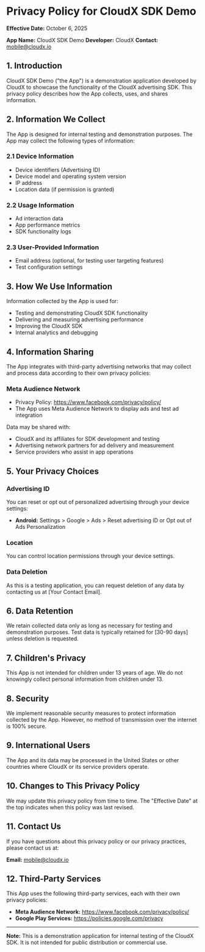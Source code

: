 # Privacy Policy for CloudX SDK Demo

**Effective Date:** October 6, 2025

**App Name:** CloudX SDK Demo
**Developer:** CloudX
**Contact:** mobile@cloudx.io

## 1. Introduction

CloudX SDK Demo ("the App") is a demonstration application developed by CloudX to showcase the functionality of the CloudX advertising SDK. This privacy policy describes how the App collects, uses, and shares information.

## 2. Information We Collect

The App is designed for internal testing and demonstration purposes. The App may collect the following types of information:

### 2.1 Device Information
- Device identifiers (Advertising ID)
- Device model and operating system version
- IP address
- Location data (if permission is granted)

### 2.2 Usage Information
- Ad interaction data
- App performance metrics
- SDK functionality logs

### 2.3 User-Provided Information
- Email address (optional, for testing user targeting features)
- Test configuration settings

## 3. How We Use Information

Information collected by the App is used for:

- Testing and demonstrating CloudX SDK functionality
- Delivering and measuring advertising performance
- Improving the CloudX SDK
- Internal analytics and debugging

## 4. Information Sharing

The App integrates with third-party advertising networks that may collect and process data according to their own privacy policies:

### Meta Audience Network
- Privacy Policy: https://www.facebook.com/privacy/policy/
- The App uses Meta Audience Network to display ads and test ad integration

Data may be shared with:
- CloudX and its affiliates for SDK development and testing
- Advertising network partners for ad delivery and measurement
- Service providers who assist in app operations

## 5. Your Privacy Choices

### Advertising ID
You can reset or opt out of personalized advertising through your device settings:
- **Android:** Settings > Google > Ads > Reset advertising ID or Opt out of Ads Personalization

### Location
You can control location permissions through your device settings.

### Data Deletion
As this is a testing application, you can request deletion of any data by contacting us at [Your Contact Email].

## 6. Data Retention

We retain collected data only as long as necessary for testing and demonstration purposes. Test data is typically retained for [30-90 days] unless deletion is requested.

## 7. Children's Privacy

This App is not intended for children under 13 years of age. We do not knowingly collect personal information from children under 13.

## 8. Security

We implement reasonable security measures to protect information collected by the App. However, no method of transmission over the internet is 100% secure.

## 9. International Users

The App and its data may be processed in the United States or other countries where CloudX or its service providers operate.

## 10. Changes to This Privacy Policy

We may update this privacy policy from time to time. The "Effective Date" at the top indicates when this policy was last revised.

## 11. Contact Us

If you have questions about this privacy policy or our privacy practices, please contact us at:

**Email:** mobile@cloudx.io

## 12. Third-Party Services

This App uses the following third-party services, each with their own privacy policies:

- **Meta Audience Network:** https://www.facebook.com/privacy/policy/
- **Google Play Services:** https://policies.google.com/privacy

---

**Note:** This is a demonstration application for internal testing of the CloudX SDK. It is not intended for public distribution or commercial use.
